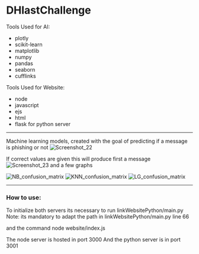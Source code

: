 # DHlastChallenge

Tools Used for AI:
- plotly
- scikit-learn
- matplotlib
- numpy
- pandas
- seaborn
- cufflinks

Tools Used for Website:
- node
- javascript
- ejs
- html
- flask for python server

--------------
Machine learning models, created with the goal of predicting if a message is phishing or not
![Screenshot_22](https://user-images.githubusercontent.com/49301263/182955508-e7499466-b6bb-4681-8ae8-e8664faa51ec.png)

If correct values are given this will produce first a message 
![Screenshot_23](https://user-images.githubusercontent.com/49301263/182963107-10eda09e-2e97-4e5e-b942-0da4a208bc4a.png)
and a few graphs

![NB_confusion_matrix](https://user-images.githubusercontent.com/49301263/182963138-5211127d-d679-47f9-ad82-461bce3b5b6e.png)
![KNN_confusion_matrix](https://user-images.githubusercontent.com/49301263/182963140-998ba0de-a503-40cc-99ff-d101ea65bfa9.png)
![LG_confusion_matrix](https://user-images.githubusercontent.com/49301263/182963141-afe7b7b1-a0f3-46dc-830e-c0e87c77cbdc.png)

--------------
### How to use:
To initialize both servers its necessary to run 
linkWebsitePython/main.py 
Note: its mandatory to adapt the path in linkWebsitePython/main.py line 66

and the command
node website/index.js

The node server is hosted in port 3000
And the python server is in port 3001

